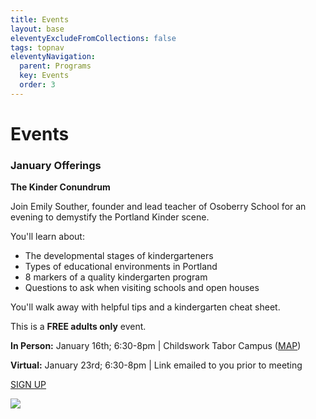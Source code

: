 ```yaml
---
title: Events
layout: base
eleventyExcludeFromCollections: false
tags: topnav
eleventyNavigation:
  parent: Programs
  key: Events
  order: 3
---
```


# Events

### January Offerings

**The Kinder Conundrum**

Join Emily Souther, founder and lead teacher of Osoberry School for an evening to demystify the Portland Kinder scene.

You'll learn about:

- The developmental stages of kindergarteners
- Types of educational environments in Portland
- 8 markers of a quality kindergarten program
- Questions to ask when visiting schools and open houses

You'll walk away with helpful tips and a kindergarten cheat sheet.

This is a **FREE adults only** event.

**In Person:** January 16th; 6:30-8pm | Childswork Tabor Campus ([MAP](https://www.google.com/maps/place/Childswork+Learning+Center+-+Tabor+Campus/@45.5196813,-122.6025855,17z/data=!3m1!4b1!4m6!3m5!1s0x5495a1eef0de534f:0x73cdc78acabe6d72!8m2!3d45.5196776!4d-122.6000106!16s%2Fg%2F11rjvc364t?entry=ttu&g_ep=EgoyMDI0MTExMy4xIKXMDSoASAFQAw%3D%3D))

**Virtual:** January 23rd; 6:30-8pm | Link emailed to you prior to meeting

[SIGN UP](https://docs.google.com/forms/d/1_5pOMW4gDn-qOqp6X6-1HcX2mlmYkehuaS2Y5bn7AOI/edit)

![](/assets/uploads/newsletter-parent-ed.png)
